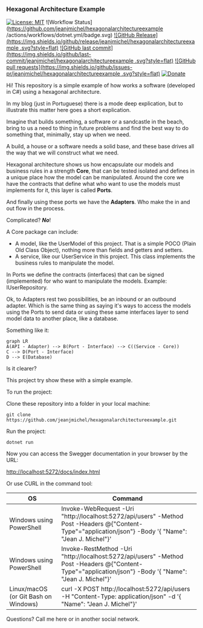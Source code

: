 ### Hexagonal Architecture Example

[![License: MIT](https://img.shields.io/badge/License-MIT-gren.svg)](https://opensource.org/licenses/MIT) ![Workflow Status](https://github.com/jeanjmichel/hexagonalarchitectureexample
/actions/workflows/dotnet.yml/badge.svg) [![GitHub Release](https://img.shields.io/github/release/jeanjmichel/hexagonalarchitectureexample
.svg?style=flat)]() [![GitHub last commit](https://img.shields.io/github/last-commit/jeanjmichel/hexagonalarchitectureexample
.svg?style=flat)]() [![GitHub pull requests](https://img.shields.io/github/issues-pr/jeanjmichel/hexagonalarchitectureexample
.svg?style=flat)]() [![Donate](https://img.shields.io/badge/$-support-FE342D.svg?style=flat)](https://ko-fi.com/jeanjmichel)


Hi! This repository is a simple example of how works a software (developed in C#) using a hexagonal architecture.

In my blog (just in Portuguese) there is a mode deep explication, but to illustrate this matter here goes a short explication.

Imagine that builds something, a software or a sandcastle in the beach, bring to us a need to thing in future problems and find the best way to do something that, minimally, stay up when we need.

A build, a house or a software needs a solid base, and these base drives all the way that we will construct what we need.

Hexagonal architecture shows us how encapsulate our models and business rules in a strength **Core**, that can be tested isolated and defines in a unique place how the model can be manipulated.
Around the core we have the contracts that define what who want to use the models must implements for it, this layer is called **Ports**.

And finally using these ports we have the **Adapters**. Who make the in and out flow in the process.

Complicated? _**No**_!

A Core package can include:

- A model, like the UserModel of this project. That is a simple POCO (Plain Old Class Object), nothing more than fields and getters and setters.
- A service, like our UserService in this project. This class implements the business rules to manipulate the model.

In Ports we define the contracts (interfaces) that can be signed (implemented) for who want to manipulate the models. Example: IUserRepository.

Ok, to Adapters rest two possibilities, be an inbound or an outbound adapter. Which is the same thing as saying it's ways to access the models using the Ports to send data or using these same interfaces layer to send model data to another place, like a database.

Something like it:

```mermaid
graph LR
A(API - Adapter) --> B(Port - Interface) --> C((Service - Core))
C --> D(Port - Interface)
D --> E(Database)
```

Is it clearer?

This project try show these with a simple example.

To run the project:

Clone these repository into a folder in your local machine:

```git clone https://github.com/jeanjmichel/hexagonalarchitectureexample.git```

Run the project:

```dotnet run```

Now you can access the Swegger documentation in your browser by the URL:

[http://localhost:5272/docs/index.html](http://localhost:5272/docs/index.html)

Or use CURL in the command tool:

|OS                                   |Command                                                                                                                                                 |
|-------------------------------------|--------------------------------------------------------------------------------------------------------------------------------------------------------|
|Windows using PowerShell             |Invoke-WebRequest -Uri "http://localhost:5272/api/users" -Method Post -Headers @{"Content-Type"="application/json"} -Body '{ "Name": "Jean J. Michel"}' |
|Windows using PowerShell             |Invoke-RestMethod -Uri "http://localhost:5272/api/users" -Method Post -Headers @{"Content-Type"="application/json"} -Body '{ "Name": "Jean J. Michel"}' |
|Linux/macOS (or Git Bash on Windows) |curl -X POST http://localhost:5272/api/users -H "Content-Type: application/json" -d '{ "Name": "Jean J. Michel"}'                                       |

Questions? Call me here or in another social network.